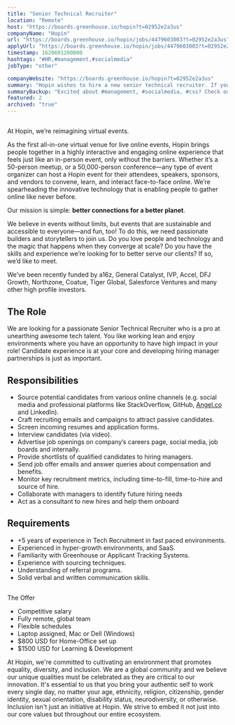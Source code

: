 ```yaml
---
title: "Senior Technical Recruiter"
location: "Remote"
host: "https://boards.greenhouse.io/hopin?t=02952e2a3us"
companyName: "Hopin"
url: "https://boards.greenhouse.io/hopin/jobs/4479603003?t=02952e2a3us"
applyUrl: "https://boards.greenhouse.io/hopin/jobs/4479603003?t=02952e2a3us#app"
timestamp: 1620691200000
hashtags: "#HR,#management,#socialmedia"
jobType: "other"

companyWebsite: "https://boards.greenhouse.io/hopin?t=02952e2a3us"
summary: "Hopin wishes to hire a new senior technical recruiter. If you have 5 years of experience in Tech Recruitment in fast paced environments, consider applying."
summaryBackup: "Excited about #management, #socialmedia, #css? Check out this job post!"
featured: 2
archived: "true"
---
```


## 

At Hopin, we’re reimagining virtual events.

As the first all-in-one virtual venue for live online events, Hopin brings people together in a highly interactive and engaging online experience that feels just like an in-person event, only without the barriers. Whether it’s a 50-person meetup, or a 50,000-person conference—any type of event organizer can host a Hopin event for their attendees, speakers, sponsors, and vendors to convene, learn, and interact face-to-face online. We’re spearheading the innovative technology that is enabling people to gather online like never before.

Our mission is simple: **better connections for a better planet**. 

We believe in events without limits, but events that are sustainable and accessible to everyone—and fun, too! To do this, we need passionate builders and storytellers to join us. Do you love people and technology and the magic that happens when they converge at scale? Do you have the skills and experience we’re looking for to better serve our clients? If so, we’d like to meet.

We’ve been recently funded by a16z, General Catalyst, IVP, Accel, DFJ Growth, Northzone, Coatue, Tiger Global, Salesforce Ventures and many other high profile investors.

## The Role

We are looking for a passionate Senior Technical Recruiter who is a pro at unearthing awesome tech talent. You like working lean and enjoy environments where you have an opportunity to have high impact in your role! Candidate experience is at your core and developing hiring manager partnerships is just as important.

## Responsibilities

*   Source potential candidates from various online channels (e.g. social media and professional platforms like StackOverflow, GitHub, [Angel.co](http://angel.co/) and LinkedIn).
*   Craft recruiting emails and campaigns to attract passive candidates.
*   Screen incoming resumes and application forms.
*   Interview candidates (via video).
*   Advertise job openings on company’s careers page, social media, job boards and internally.
*   Provide shortlists of qualified candidates to hiring managers.
*   Send job offer emails and answer queries about compensation and benefits.
*   Monitor key recruitment metrics, including time-to-fill, time-to-hire and source of hire.
*   Collaborate with managers to identify future hiring needs
*   Act as a consultant to new hires and help them onboard

## Requirements

*   +5 years of experience in Tech Recruitment in fast paced environments.
*   Experienced in hyper-growth environments, and SaaS.
*   Familiarity with Greenhouse or Applicant Tracking Systems.
*   Experience with sourcing techniques.
*   Understanding of referral programs.
*   Solid verbal and written communication skills.

## 

The Offer

*   Competitive salary
*   Fully remote, global team
*   Flexible schedules
*   Laptop assigned, Mac or Dell (Windows)
*   $800 USD for Home-Office set up
*   $1500 USD for Learning & Development

At Hopin, we're committed to cultivating an environment that promotes equality, diversity, and inclusion. We are a global community and we believe our unique qualities must be celebrated as they are critical to our innovation. It's essential to us that you bring your authentic self to work every single day, no matter your age, ethnicity, religion, citizenship, gender identity, sexual orientation, disability status, neurodiversity, or otherwise. Inclusion isn't just an initiative at Hopin. We strive to embed it not just into our core values but throughout our entire ecosystem.
